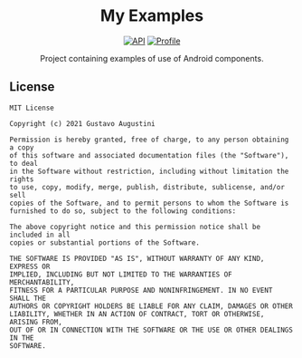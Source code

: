 <h1 align="center">My Examples</h1>


<p align="center">
  <a href="https://android-arsenal.com/api?level=23"><img alt="API" src="https://img.shields.io/badge/API-21%2B-brightgreen"/></a>
  <a href="https://github.com/gaugustini"><img alt="Profile" src="https://img.shields.io/badge/-gaugustini-blue?logo=github"/></a> 
</p>


<p align="center">
Project containing examples of use of Android components.
</p>


## License
```
MIT License

Copyright (c) 2021 Gustavo Augustini

Permission is hereby granted, free of charge, to any person obtaining a copy
of this software and associated documentation files (the "Software"), to deal
in the Software without restriction, including without limitation the rights
to use, copy, modify, merge, publish, distribute, sublicense, and/or sell
copies of the Software, and to permit persons to whom the Software is
furnished to do so, subject to the following conditions:

The above copyright notice and this permission notice shall be included in all
copies or substantial portions of the Software.

THE SOFTWARE IS PROVIDED "AS IS", WITHOUT WARRANTY OF ANY KIND, EXPRESS OR
IMPLIED, INCLUDING BUT NOT LIMITED TO THE WARRANTIES OF MERCHANTABILITY,
FITNESS FOR A PARTICULAR PURPOSE AND NONINFRINGEMENT. IN NO EVENT SHALL THE
AUTHORS OR COPYRIGHT HOLDERS BE LIABLE FOR ANY CLAIM, DAMAGES OR OTHER
LIABILITY, WHETHER IN AN ACTION OF CONTRACT, TORT OR OTHERWISE, ARISING FROM,
OUT OF OR IN CONNECTION WITH THE SOFTWARE OR THE USE OR OTHER DEALINGS IN THE
SOFTWARE.
```


